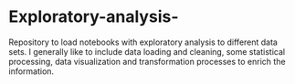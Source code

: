 # Exploratory-analysis-
Repository to load notebooks with exploratory analysis to different data sets. I generally like to include data loading and cleaning, some statistical processing, data visualization and transformation processes to enrich the information. 
